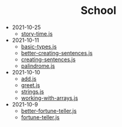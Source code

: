 <h1 align="center">School</h1>

<ul>
    <li>
        <span>2021-10-25</span>
        <ul>
            <li><a href="/2021-10-11/story-time.js">story-time.js</a></li>
        </ul>
    </li>
    <li>
        <span>2021-10-11</span>
        <ul>
            <li><a href="/2021-10-11/basic-types.js">basic-types.js</a></li>
            <li><a href="/2021-10-11/better-creating-sentences.js">better-creating-sentences.js</a></li>
            <li><a href="/2021-10-11/creating-sentences.js">creating-sentences.js</a></li>
            <li><a href="/2021-10-11/palindrome.js">palindrome.js</a></li>
        </ul>
    </li>
    <li>
        <span>2021-10-10</span>
        <ul>
            <li><a href="/2021-10-10/add.js">add.js</a></li>
            <li><a href="/2021-10-10/greet.js">greet.js</a></li>
            <li><a href="/2021-10-10/strings.js">strings.js</a></li>
            <li><a href="/2021-10-10/working-with-arrays.js">working-with-arrays.js</a></li>
        </ul>
    </li>
    <li>
        <span>2021-10-9</span>
        <ul>
            <li><a href="/2021-10-9/better-fortune-teller.js">better-fortune-teller.js</a></li>
            <li><a href="/2021-10-9/fortune-teller.js">fortune-teller.js</a></li>
        </ul>
    </li>
</ul>
